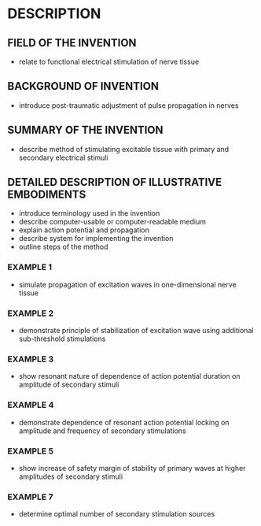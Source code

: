 # DESCRIPTION

## FIELD OF THE INVENTION

- relate to functional electrical stimulation of nerve tissue

## BACKGROUND OF INVENTION

- introduce post-traumatic adjustment of pulse propagation in nerves

## SUMMARY OF THE INVENTION

- describe method of stimulating excitable tissue with primary and secondary electrical stimuli

## DETAILED DESCRIPTION OF ILLUSTRATIVE EMBODIMENTS

- introduce terminology used in the invention
- describe computer-usable or computer-readable medium
- explain action potential and propagation
- describe system for implementing the invention
- outline steps of the method

### EXAMPLE 1

- simulate propagation of excitation waves in one-dimensional nerve tissue

### EXAMPLE 2

- demonstrate principle of stabilization of excitation wave using additional sub-threshold stimulations

### EXAMPLE 3

- show resonant nature of dependence of action potential duration on amplitude of secondary stimuli

### EXAMPLE 4

- demonstrate dependence of resonant action potential locking on amplitude and frequency of secondary stimulations

### EXAMPLE 5

- show increase of safety margin of stability of primary waves at higher amplitudes of secondary stimuli

### EXAMPLE 7

- determine optimal number of secondary stimulation sources

